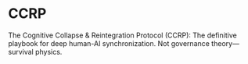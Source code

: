 # CCRP
The Cognitive Collapse &amp; Reintegration Protocol (CCRP): The definitive playbook for deep human-AI synchronization. Not governance theory—survival physics.
